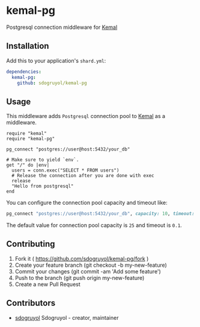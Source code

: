 # kemal-pg

Postgresql connection middleware for [Kemal](https://github.com/sdogruyol/kemal)

## Installation


Add this to your application's `shard.yml`:

```yaml
dependencies:
  kemal-pg:
    github: sdogruyol/kemal-pg
```


## Usage

This middleware adds `Postgresql` connection pool to [Kemal](https://github.com/sdogruyol/kemal) as a middleware.

```crystal
require "kemal"
require "kemal-pg"

pg_connect "postgres://user@host:5432/your_db"

# Make sure to yield `env`.
get "/" do |env|
  users = conn.exec("SELECT * FROM users")
  # Release the connection after you are done with exec
  release
  "Hello from postgresql"
end
```

You can configure the connection pool capacity and timeout like:

```ruby
pg_connect "postgres://user@host:5432/your_db", capacity: 10, timeout: 0.1
```

The default value for connection pool capacity is `25` and timeout is `0.1`.

## Contributing

1. Fork it ( https://github.com/sdogruyol/kemal-pg/fork )
2. Create your feature branch (git checkout -b my-new-feature)
3. Commit your changes (git commit -am 'Add some feature')
4. Push to the branch (git push origin my-new-feature)
5. Create a new Pull Request

## Contributors

- [sdogruyol](https://github.com/sdogruyol) Sdogruyol - creator, maintainer
